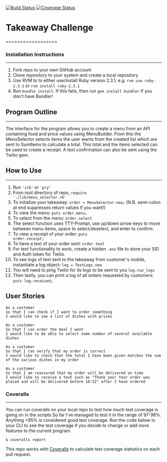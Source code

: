 [![Build Status](https://travis-ci.org/Alex-Swann/takeaway-challenge.svg?branch=master)](https://travis-ci.org/Alex-Swann/takeaway-challenge)          [![Coverage Status](https://coveralls.io/repos/github/Alex-Swann/takeaway-challenge/badge.svg?branch=master)](https://coveralls.io/github/Alex-Swann/takeaway-challenge?branch=master)



# Takeaway Challenge
==================

### Installation Instructions
-------
<ol>
<li>Fork repo to your own GitHub account</li>
<li>Clone repository to your system and create a local repository</li>
<li>Use RVM to to either use/install Ruby version 2.3.1; e.g. <code>rvm use ruby-2.3.1</code> or <code>rvm install ruby-2.3.1</code> </li>
<li>Run <code>bundle install</code>. If this fails, then run <code>gem install bundler</code> if you don't have Bundler!</li>
</ol>

## Program Outline
-------
The interface for the program allows you to create a menu from an API containing food and price values using MenuBuilder. From this the MenuSelector selects items the user wants from the created list which are sent to SumItems to calculate a total. This total and the items selected can be used to create a receipt. A text confirmation can also be sent using the Twilio gem.

## How to Use
-------
1. Run <code>'irb'</code> or <code>'pry'</code>
2. From root directory of repo, <code>require './lib/menu_selector.rb'</code>
3. To initialize your takeaway: <code>order = MenuSelector.new;</code> (N.B. semi-colon at end suppresses return values if you want!)
4. To view the menu: <code>puts order.menu;</code>
5. To select from the menu: <code>order.select</code>
6. The select function uses TTY-Prompt, use up/down arrow keys to move between menu items, space to select/deselect, and enter to confirm.
7. To view a receipt of your order: <code>puts order.receipt;</code>
8. To have a text of your order sent: <code>order.text</code>
9. For text functionality to work, create a hidden <code>.env</code> file to store your SID and Auth token for Twilio.
10. To see logs of text sent to the takeaway from customer's mobile, instantiate a log object: <code>log = TextLogs.new</code>
11. You will need to ping Twilio for its logs to be sent to you <code>log.run_logs</code>
12. Then lastly, you can print a log of all orders requested by customers: <code>puts log.received;</code>

## User Stories
```
As a customer
So that I can check if I want to order something
I would like to see a list of dishes with prices

As a customer
So that I can order the meal I want
I would like to be able to select some number of several available dishes

As a customer
So that I can verify that my order is correct
I would like to check that the total I have been given matches the sum of the various dishes in my order

As a customer
So that I am reassured that my order will be delivered on time
I would like to receive a text such as "Thank you! Your order was placed and will be delivered before 18:52" after I have ordered
```

### Coveralls
-------
You can run coveralls on your local repo to test how much test coverage is going on in the scripts So far I've managed to test it in the range of 97-98%. Anything >95% is considered good test coverage. Run the code below in your CLI to see the test coverage if you decide to change or add more features to the current program.

```
$ coveralls report
```

This repo works with [Coveralls](https://coveralls.io/) to calculate test coverage statistics on each pull request.

